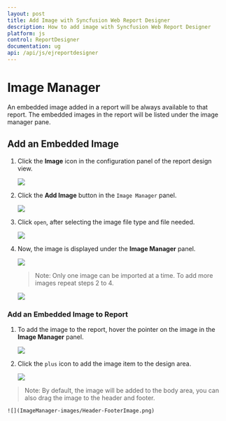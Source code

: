 ```yaml
---
layout: post
title: Add Image with Syncfusion Web Report Designer
description: How to add image with Syncfusion Web Report Designer
platform: js
control: ReportDesigner
documentation: ug
api: /api/js/ejreportdesigner
---
```


# Image Manager

An embedded image added in a report will be always available to that report. The embedded images in the report will be listed under the image manager pane.

## Add an Embedded Image

1. Click the **Image** icon in the configuration panel of the report design view.

   ![](ImageManager-images/ImageMgr-Icon.png)

2. Click the **Add Image** button in the `Image Manager` panel.

   ![](ImageManager-images/ImageMgr-Wizard.png)

3. Click `open`, after selecting the image file type and file needed.

   ![](ImageManager-images/Add-Image-Dialog.png)

4. Now, the image is displayed under the **Image Manager** panel.

   ![](ImageManager-images/Image-ListView.png)

    > Note: Only one image can be imported at a time. To add more images repeat steps 2 to 4.

    ![](ImageManager-images/Image-ListView2.png)

### Add an Embedded Image to Report

1. To add the image to the report, hover the pointer on the image in the **Image Manager** panel.

   ![](ImageManager-images/Mouse-Hover.png)

2. Click the `plus` icon to add the image item to the design area.

   ![](ImageManager-images/Add-Image-DesignArea.png)

> Note: By default, the image will be added to the body area, you can also drag the image to the header and footer.

    ![](ImageManager-images/Header-FooterImage.png)
